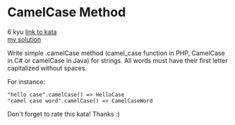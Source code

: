 # CamelCase Method
6 kyu
[link to kata](https://www.codewars.com/kata/587731fda577b3d1b0001196/train/javascript)
<br>
[my solution](./kata.js)

Write simple .camelCase method (camel_case function in PHP, CamelCase in C# or camelCase in Java) for strings. All words must have their first letter capitalized without spaces.

For instance:
```
"hello case".camelCase() => HelloCase
"camel case word".camelCase() => CamelCaseWord
```
Don't forget to rate this kata! Thanks :)